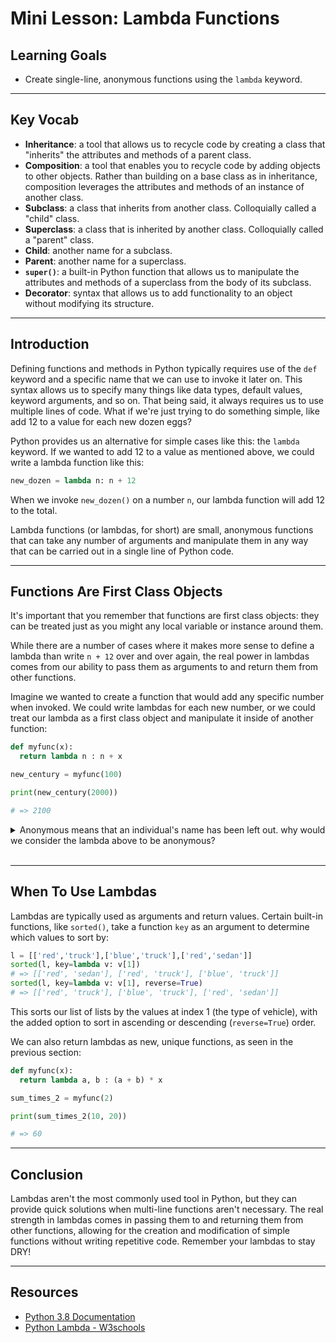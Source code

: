 # Mini Lesson: Lambda Functions

## Learning Goals

- Create single-line, anonymous functions using the `lambda` keyword.

***

## Key Vocab

- **Inheritance**: a tool that allows us to recycle code by creating a class
that "inherits" the attributes and methods of a parent class.
- **Composition**: a tool that enables you to recycle code by adding objects to
other objects. Rather than building on a base class as in inheritance,
composition leverages the attributes and methods of an instance of another class.
- **Subclass**: a class that inherits from another class. Colloquially called
a "child" class.
- **Superclass**: a class that is inherited by another class. Colloquially
called a "parent" class.
- **Child**: another name for a subclass.
- **Parent**: another name for a superclass.
- **`super()`**: a built-in Python function that allows us to manipulate the
attributes and methods of a superclass from the body of its subclass.
- **Decorator**: syntax that allows us to add functionality to an object
without modifying its structure.

***

## Introduction

Defining functions and methods in Python typically requires use of the `def`
keyword and a specific name that we can use to invoke it later on. This syntax
allows us to specify many things like data types, default values, keyword
arguments, and so on. That being said, it always requires us to use multiple
lines of code. What if we're just trying to do something simple, like add 12 to
a value for each new dozen eggs?

Python provides us an alternative for simple cases like this: the `lambda`
keyword. If we wanted to add 12 to a value as mentioned above, we could write
a lambda function like this:

```py
new_dozen = lambda n: n + 12

```

When we invoke `new_dozen()` on a number `n`, our lambda function will add 12
to the total.

Lambda functions (or lambdas, for short) are small, anonymous functions that can
take any number of arguments and manipulate them in any way that can be carried
out in a single line of Python code.

***

## Functions Are First Class Objects

It's important that you remember that functions are first class objects: they
can be treated just as you might any local variable or instance around them.

While there are a number of cases where it makes more sense to define a lambda
than write `n + 12` over and over again, the real power in lambdas comes from
our ability to pass them as arguments to and return them from other functions.

Imagine we wanted to create a function that would add any specific number when
invoked. We could write lambdas for each new number, or we could treat our
lambda as a first class object and manipulate it inside of another function:

```py
def myfunc(x):
  return lambda n : n + x

new_century = myfunc(100)

print(new_century(2000))

# => 2100
```

<details><summary>Anonymous means that an individual's name has been left out.
why would we consider the lambda above to be anonymous?</summary>
<p>

<p>It is returned without assigning a name.</p>

<p>A common mistake is to think that the lambda's name is its argument's name,
   like <code>n</code> above. An easy way to get out of this habit is to create
   lambdas that accept multiple arguments.</p>

<p>Another common mistake is to think that lambdas saved to variables are not
   truly anonymous. The variable is named; the lambda it saves is not.</p>

</p>
</details>
<br/>

***

## When To Use Lambdas

Lambdas are typically used as arguments and return values. Certain built-in
functions, like `sorted()`, take a function `key` as an argument to determine
which values to sort by:

```py
l = [['red','truck'],['blue','truck'],['red','sedan']]
sorted(l, key=lambda v: v[1])
# => [['red', 'sedan'], ['red', 'truck'], ['blue', 'truck']]
sorted(l, key=lambda v: v[1], reverse=True)
# => [['red', 'truck'], ['blue', 'truck'], ['red', 'sedan']]

```

This sorts our list of lists by the values at index 1 (the type of vehicle),
with the added option to sort in ascending or descending (`reverse=True`) order.

We can also return lambdas as new, unique functions, as seen in the previous
section:

```py
def myfunc(x):
  return lambda a, b : (a + b) * x

sum_times_2 = myfunc(2)

print(sum_times_2(10, 20))

# => 60

```

***

## Conclusion

Lambdas aren't the most commonly used tool in Python, but they can provide
quick solutions when multi-line functions aren't necessary. The real strength
in lambdas comes in passing them to and returning them from other functions,
allowing for the creation and modification of simple functions without writing
repetitive code. Remember your lambdas to stay DRY!

***

## Resources

- [Python 3.8 Documentation](https://docs.python.org/3.8/)
- [Python Lambda - W3schools](https://www.w3schools.com/python/python_lambda.asp)
